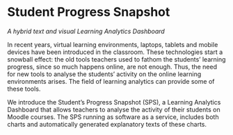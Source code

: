 # Student Progress Snapshot
_A hybrid text and visual Learning Analytics Dashboard_

In recent years, virtual learning environments, laptops, tablets and mobile devices have been introduced in the classroom. These technologies start a snowball effect: the old tools teachers used to fathom the students’ learning progress, since so much happens online, are not enough. Thus, the need for new tools to analyse the students’ activity on the online learning environments arises. The field of learning analytics can provide some of these tools.

We introduce the Student’s Progress Snapshot (SPS), a Learning Analytics Dashboard that allows teachers to analyse the activity of their students on Moodle courses. The SPS running as software as a service, includes both charts and automatically generated explanatory texts of these charts.
